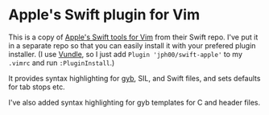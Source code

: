 # Apple's Swift plugin for Vim

This is a copy of [Apple's Swift tools for Vim](https://github.com/apple/swift/tree/master/utils/vim) from their Swift repo. I've put it in a separate repo so that you can easily install it with your prefered plugin installer. (I use [Vundle](https://github.com/VundleVim/Vundle.vim), so I just add `Plugin 'jph00/swift-apple'` to my `.vimrc` and run `:PluginInstall`.)

It provides syntax highlighting for [gyb](https://github.com/jph00/gyb), SIL, and Swift files, and sets defaults for tab stops etc.

I've also added syntax highlighting for gyb templates for C and header files.
